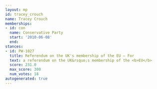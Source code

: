 ```yaml
---
layout: mp
id: tracey_crouch
name: Tracey Crouch
memberships:
- id: con
  name: Conservative Party
  start: '2010-06-08'
  end: 
stances:
- id: PW-1027
  title: Referendum on the UK's membership of the EU — For
  text: a referendum on the UK&rsquo;s membership of the <b>EU</b>
  score: 231.0
  max_score: 300
  num_votes: 18
autogenerated: true
---
```

